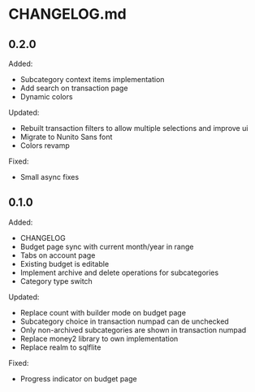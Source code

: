 # CHANGELOG.md

## 0.2.0

Added:
- Subcategory context items implementation
- Add search on transaction page
- Dynamic colors

Updated:
- Rebuilt transaction filters to allow multiple selections and improve ui
- Migrate to Nunito Sans font
- Colors revamp

Fixed:
- Small async fixes

## 0.1.0

Added:
- CHANGELOG
- Budget page sync with current month/year in range
- Tabs on account page
- Existing budget is editable
- Implement archive and delete operations for subcategories
- Category type switch

Updated:
- Replace count with builder mode on budget page
- Subcategory choice in transaction numpad can de unchecked
- Only non-archived subcategories are shown in transaction numpad
- Replace money2 library to own implementation
- Replace realm to sqlflite

Fixed:
- Progress indicator on budget page
